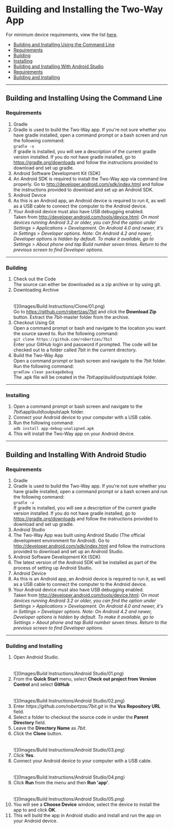 # Building and Installing the Two-Way App

For minimum device requirements, view the list [here](wiki/Minimum-Specifications).

* [Building and Installing Using the Command Line](#building-and-installing-using-the-command-line)
 * [Requirements](#requirements)
 * [Building](#building)
 * [Installing](#installing)
* [Building and Installing With Android Studio](#building-and-installing-with-android-studio)
 * [Requirements](#requirements-1)
 * [Building and Installing](#building-and-installing)

---

## Building and Installing Using the Command Line


### Requirements
1. Gradle
 1. Gradle is used to build the Two-Way app.  If you're not sure whether you have gradle installed, open a command prompt or a bash screen and run the following command:<br>        `gradle -v`<br>If gradle is installed, you will see a description of the current gradle version installed.  If you do not have gradle installed, go to https://gradle.org/downloads and follow the instructions provided to download and set up gradle.
1. Android Software Development Kit (SDK) 
 1. An Android SDK is required to install the Two-Way app via command line properly.  Go to http://developer.android.com/sdk/index.html and follow the instructions provided to download and set up an Android SDK.
1. Android Device
 1. As this is an Android app, an Android device is required to run it, as well as a USB cable to connect the computer to the Android device.
 1. Your Android device must also have USB debugging enabled.
<br>Taken from http://developer.android.com/tools/device.html:
<i>On most devices running Android 3.2 or older, you can find the option under Settings > Applications > Development.
On Android 4.0 and newer, it's in Settings > Developer options.
Note: On Android 4.2 and newer, Developer options is hidden by default. To make it available, go to Settings > About phone and tap Build number seven times. Return to the previous screen to find Developer options.</i>

---

### Building
1. Check out the Code<br>
    The source can either be downloaded as a zip archive or by using git.
 1. Downloading Archive
<br><br><br>![](Images/Build Instructions/Clone/01.png)<br>
        Go to https://github.com/robertzas/7bit and click the <b>Download Zip</b> button.  Extract the 7bit-master folder from the archive.
 1. Checkout Using Git<br>
        Open a command prompt or bash and navigate to the location you want the source saved to.  Run the following command:<br>`git clone https://github.com/robertzas/7bit`<br> Enter your GitHub login and password if prompted.  The code will be checked out to a folder called 7bit in the current directory.
1. Build the Two-Way App<br/>
        Open a command prompt or bash screen and navigate to the 7bit folder.  Run the following command:<br>`gradlew clean packageDebug`<br>The .apk file will be created in the 7bit\app\build\outputs\apk folder.

---

### Installing
1. Open a command prompt or bash screen and navigate to the 7bit\app\build\outputs\apk folder.
1. Connect your Android device to your computer with a USB cable.
1. Run the following command:<br>`adb install app-debug-unaligned.apk`<br>
1. This will install the Two-Way app on your Android device.

---

## Building and Installing With Android Studio


### Requirements
1. Gradle
 1. Gradle is used to build the Two-Way app.  If you're not sure whether you have gradle installed, open a command prompt or a bash screen and run the following command:<br>        `gradle -v`<br>If gradle is installed, you will see a description of the current gradle version installed.  If you do not have gradle installed, go to https://gradle.org/downloads and follow the instructions provided to download and set up gradle.
1. Android Studio
 1. The Two-Way App was built using Android Studio (The official development environment for Android).  Go to http://developer.android.com/sdk/index.html and follow the instructions provided to download and set up an Android Studio.
1. Android Software Development Kit (SDK)
 1. The latest version of the Android SDK will be installed as part of the process of setting up Android Studio.
1. Android Device
 1. As this is an Android app, an Android device is required to run it, as well as a USB cable to connect the computer to the Android device.
 1. Your Android device must also have USB debugging enabled.
<br>Taken from http://developer.android.com/tools/device.html:
<i>On most devices running Android 3.2 or older, you can find the option under Settings > Applications > Development.
On Android 4.0 and newer, it's in Settings > Developer options.
Note: On Android 4.2 and newer, Developer options is hidden by default. To make it available, go to Settings > About phone and tap Build number seven times. Return to the previous screen to find Developer options.</i>
 
---

### Building and Installing
1. Open Android Studio.
<br><br><br>![](Images/Build Instructions/Android Studio/01.png)<br>
1. From the <b>Quick Start</b> menu, select <b>Check out project from Version Control</b> and select <b>GitHub</b>
<br><br><br>![](Images/Build Instructions/Android Studio/02.png)<br>
1. Enter <i>http<b></b>s://github.com/robertzas/7bit.git</i> in the <b>Vcs Repository URL</b> field.
1. Select a folder to checkout the source code in under the <b>Parent Directory</b> field.
1. Leave the <b>Directory Name</b> as <i>7bit</i>.
1. Click the <b>Clone</b> button.
<br><br><br>![](Images/Build Instructions/Android Studio/03.png)<br>
1. Click <b>Yes</b>.
1. Connect your Android device to your computer with a USB cable.
<br><br><br>![](Images/Build Instructions/Android Studio/04.png)<br>
1. Click <b>Run</b> from the menu and then <b>Run 'app'</b>.
<br><br><br>![](Images/Build Instructions/Android Studio/05.png)<br>
1. You will see a <b>Choose Device</b> window, select the device to install the app to and click <b>OK</b>.
1. This will build the app in Android studio and install and run the app on your Android device.
